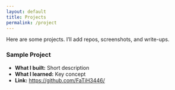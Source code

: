 ```yaml
---
layout: default
title: Projects
permalink: /project
---
```


Here are some projects. I’ll add repos, screenshots, and write-ups.

### Sample Project
- **What I built:** Short description
- **What I learned:** Key concept
- **Link:** <https://github.com/FaTiH3446/>
